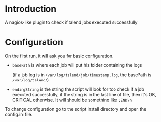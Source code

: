 Introduction
============

A nagios-like plugin to check if talend jobs executed successfully

Configuration
=============

On the first run, it will ask you for basic configuration.
- `basePath` is where each job will put his folder containing the logs

    (if a job log is in `/var/log/talend/job/timestamp.log`, the basePath is `/var/log/talend/`)
- `endingString` is the string the script will look for too check if a job executed successfully, if the string is in the last line of file, then it's OK, CRITICAL otherwise. It will should be something like `;END\n`

To change configuration go to the script install directory and open the config.ini file.

